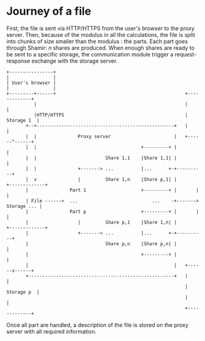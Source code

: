 # Journey of a file

First, the file is sent via HTTP/HTTPS from the user's browser to the proxy server. Then, because of the modulus in all the calculations, the file is split into chunks of size smaller than the modulus : the parts.
Each part goes through Shamir: *n* shares are produced. When enough shares are ready to be sent to a specific storage, the communication module trigger a request-response exchange with the storage server.


```
+----------------+                                                              
|                |                                                              
| User's browser |                                                              
|                |                                                              
+---------+------+                                               +-------------+
          |                                                      |             |
          |HTTP/HTTPS                                            |  Storage 1  |
       +--+--------------------------------------------------+   |             |
       |  |               Proxy server                       |   +------^------+
       |  |                                      +---------+ |          |       
       |  |                         Share 1,1    |Share 1,1| |          |       
       |  |               +-------> ...          |...      +-+----------+       
       |  v               |         Share 1,n    |Share p,1| |       +-------------+
       |               Part 1                    +---------+ |       |             |
       | File ------>  ...                           ...    -+-------> Storage ... |
       |               Part p                    +---------+ |       |             |
       |                  |         Share p,1    |Share 1,n| |       +-------------+
       |                  +-------> ...          |...      +-+----------+        
       |                            Share p,n    |Share p,n| |          |        
       |                                         +---------+ |          |        
       |                                                     |   +------v------+ 
       +-----------------------------------------------------+   |             | 
                                                                 |  Storage p  | 
                                                                 |             | 
                                                                 +-------------+ 
```

Once all part are handled, a description of the file is stored on the proxy server with all required information.
